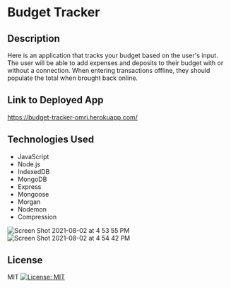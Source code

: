 # Budget Tracker

## Description 
Here is an application that tracks your budget based on the user's input. The user will be able to add expenses and deposits to their budget with or without a connection. When entering transactions offline, they should populate the total when brought back online.

## Link to Deployed App

https://budget-tracker-omri.herokuapp.com/

## Technologies Used
- JavaScript
- Node.js
- IndexedDB
- MongoDB
- Express
- Mongoose
- Morgan
- Nodemon
- Compression

![Screen Shot 2021-08-02 at 4 53 55 PM](https://user-images.githubusercontent.com/72667204/127937543-81be9e1f-c748-4173-be90-6035651dc31d.png)
![Screen Shot 2021-08-02 at 4 54 42 PM](https://user-images.githubusercontent.com/72667204/127937548-17aa9284-7b90-4f29-88b5-1439f073310f.png)

## License 

MIT  [![License: MIT](https://img.shields.io/badge/License-MIT-yellow.svg)](https://opensource.org/licenses/MIT)



